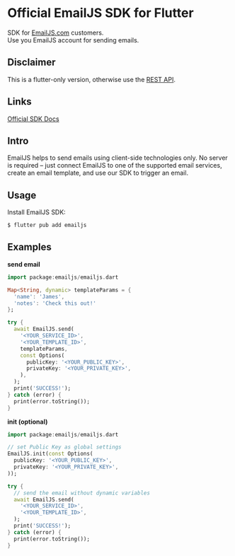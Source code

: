 # Official EmailJS SDK for Flutter

SDK for [EmailJS.com](https://www.emailjs.com) customers.
\
Use you EmailJS account for sending emails.

## Disclaimer

This is a flutter-only version, otherwise use
the [REST API](https://www.emailjs.com/docs/rest-api/send/).

## Links

[Official SDK Docs](https://www.emailjs.com/docs)

## Intro

EmailJS helps to send emails using client-side technologies only.
No server is required – just connect EmailJS to one of the supported
email services, create an email template, and use our SDK
to trigger an email.

## Usage

Install EmailJS SDK:

```bash 
$ flutter pub add emailjs 
```

## Examples

**send email**

```dart 
import package:emailjs/emailjs.dart

Map<String, dynamic> templateParams = {
  'name': 'James',
  'notes': 'Check this out!'
};

try {
  await EmailJS.send(
    '<YOUR_SERVICE_ID>',
    '<YOUR_TEMPLATE_ID>',
    templateParams,
    const Options(
      publicKey: '<YOUR_PUBLIC_KEY>',
      privateKey: '<YOUR_PRIVATE_KEY>',
    ),
  );
  print('SUCCESS!');
} catch (error) {
  print(error.toString());
}
```

**init (optional)**
```dart 
import package:emailjs/emailjs.dart

// set Public Key as global settings
EmailJS.init(const Options(
  publicKey: '<YOUR_PUBLIC_KEY>',
  privateKey: '<YOUR_PRIVATE_KEY>',
));

try {
  // send the email without dynamic variables
  await EmailJS.send(
    '<YOUR_SERVICE_ID>',
    '<YOUR_TEMPLATE_ID>',
  );
  print('SUCCESS!');
} catch (error) {
  print(error.toString());
}
```
